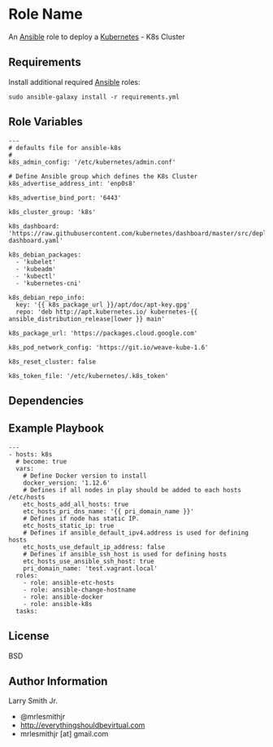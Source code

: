 Role Name
=========

An [Ansible] role to deploy a [Kubernetes] - K8s Cluster

Requirements
------------

Install additional required [Ansible] roles:

```
sudo ansible-galaxy install -r requirements.yml
```

Role Variables
--------------

```
---
# defaults file for ansible-k8s
#
k8s_admin_config: '/etc/kubernetes/admin.conf'

# Define Ansible group which defines the K8s Cluster
k8s_advertise_address_int: 'enp0s8'

k8s_advertise_bind_port: '6443'

k8s_cluster_group: 'k8s'

k8s_dashboard: 'https://raw.githubusercontent.com/kubernetes/dashboard/master/src/deploy/kubernetes-dashboard.yaml'

k8s_debian_packages:
  - 'kubelet'
  - 'kubeadm'
  - 'kubectl'
  - 'kubernetes-cni'

k8s_debian_repo_info:
  key: '{{ k8s_package_url }}/apt/doc/apt-key.gpg'
  repo: 'deb http://apt.kubernetes.io/ kubernetes-{{ ansible_distribution_release|lower }} main'

k8s_package_url: 'https://packages.cloud.google.com'

k8s_pod_network_config: 'https://git.io/weave-kube-1.6'

k8s_reset_cluster: false

k8s_token_file: '/etc/kubernetes/.k8s_token'
```

Dependencies
------------


Example Playbook
----------------

```
---
- hosts: k8s
  # become: true
  vars:
    # Define Docker version to install
    docker_version: '1.12.6'
    # Defines if all nodes in play should be added to each hosts /etc/hosts
    etc_hosts_add_all_hosts: true
    etc_hosts_pri_dns_name: '{{ pri_domain_name }}'
    # Defines if node has static IP.
    etc_hosts_static_ip: true
    # Defines if ansible_default_ipv4.address is used for defining hosts
    etc_hosts_use_default_ip_address: false
    # Defines if ansible_ssh_host is used for defining hosts
    etc_hosts_use_ansible_ssh_host: true
    pri_domain_name: 'test.vagrant.local'
  roles:
    - role: ansible-etc-hosts
    - role: ansible-change-hostname
    - role: ansible-docker
    - role: ansible-k8s
  tasks:
```

License
-------

BSD

Author Information
------------------

Larry Smith Jr.
- @mrlesmithjr
- http://everythingshouldbevirtual.com
- mrlesmithjr [at] gmail.com

[Ansible]: <https://www.ansible.com>
[Kubernetes]: <https://kubernetes.io>
